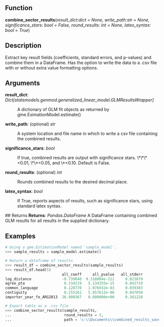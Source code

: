 ## Function
<strong>combine_sector_results</strong>(<em>result_dict:dict = None,
                            write_path:str = None,
                            significance_stars: bool = False,
                            round_results: int = None,
                            latex_syntax: bool = True</em>)
                            
## Description
Extract key result fields (coefficients, standard errors, and p-values) and combine them in a DataFrame. Has the option to write the data to a .csv file with or without extra value formatting options.

## Arguments
<dl>
<dt><strong>result_dict</strong>: <em>Dict[statsmodels.genmod.generalized_linear_model.GLMResultsWrapper]</em> </dt>
  <dd><p>A dictionary of GLM fit objects as returned by gme.EsimationModel.estimate()</p></dd>

<dt><strong>write_path</strong>: (optional) <em>str</em> </dt>
  <dd><p>A system location and file name in which to write a csv file containing the combined results. </p></dd>

<dt><strong>significance_stars</strong>: <em>bool</em> </dt>
  <dd><p>If true, combined results are output with significance stars. \*\*\*&#60;0.01, \*\*&#60;0.05, and \*&#60;0.10. Default is False.</p></dd>

<dt><strong>round_results</strong>: (optional) <em>int</em> </dt>
  <dd><p>Rounds combined results to the desired decimal place.</p></dd>
        
<dt><strong>latex_syntax</strong>: <em>bool</em> </dt>
  <dd><p>If True, reports aspects of results, such as significance stars, using standard latex syntax.</p></dd>
</dl>
## Returns
<strong>Returns</strong>: <em>Pandas.DataFrame</em> 
  A DataFrame containing combined GLM results for all results in the supplied dictionary.

## Examples
```python
# Using a gme.EstimationModel named 'sample_model'.
>>> sample_results = sample_model.estimate()

# Return a dataframe of results
>>> result_df = combine_sector_results(sample_results)
>>> result_df.head(5)
                          all_coeff     all_pvalue   all_stderr
log_distance              -0.739840  9.318804e-211     0.023879
agree_pta                  0.334219   5.134355e-15     0.042719
common_language            0.128770   1.076932e-03     0.039383
contiguity                 0.255161   5.857612e-08     0.047050
importer_year_fe_ARG2013  26.980367   0.000000e+00     0.361228

# Export table as a .csv file
>>> combine_sector_results(sample_results,
...                        round_results = 3, 
...                        path = 'c:\\Documents\\combined_results_saved.csv')
```